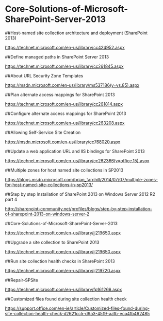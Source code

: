  
# Core-Solutions-of-Microsoft-SharePoint-Server-2013

##Host-named site collection architecture and deployment (SharePoint 2013)

https://technet.microsoft.com/en-us/library/cc424952.aspx

##Define managed paths in SharePoint Server 2013

https://technet.microsoft.com/en-us/library/cc261845.aspx

##About URL Security Zone Templates

https://msdn.microsoft.com/en-us/library/ms537186(v=vs.85).aspx

##Plan alternate access mappings for SharePoint 2013

https://technet.microsoft.com/en-us/library/cc261814.aspx

##Configure alternate access mappings for SharePoint 2013

https://technet.microsoft.com/en-us/library/cc263208.aspx

##Allowing Self-Service Site Creation

https://msdn.microsoft.com/en-us/library/cc768020.aspx

##Update a web application URL and IIS bindings for SharePoint 2013

https://technet.microsoft.com/en-us/library/cc262366(v=office.15).aspx

##Multiple zones for host named site collections in SP2013

https://blogs.msdn.microsoft.com/brian_farnhill/2014/07/07/multiple-zones-for-host-named-site-collections-in-sp2013/

##Step by step Installation of SharePoint 2013 on Windows Server 2012 R2 part 4

http://sharepoint-community.net/profiles/blogs/step-by-step-installation-of-sharepoint-2013-on-windows-server-2


##Core-Solutions-of-Microsoft-SharePoint-Server-2013

https://technet.microsoft.com/en-us/library/jj219650.aspx


##Upgrade a site collection to SharePoint 2013

https://technet.microsoft.com/en-us/library/jj219650.aspx

##Run site collection health checks in SharePoint 2013

https://technet.microsoft.com/en-us/library/jj219720.aspx

##Repair-SPSite

https://technet.microsoft.com/en-us/library/fp161269.aspx
 
##Customized files found during site collection health check 

https://support.office.com/en-ie/article/Customized-files-found-during-site-collection-health-check-d2621cc5-d9a3-45f9-aa1b-eca4fb462485
